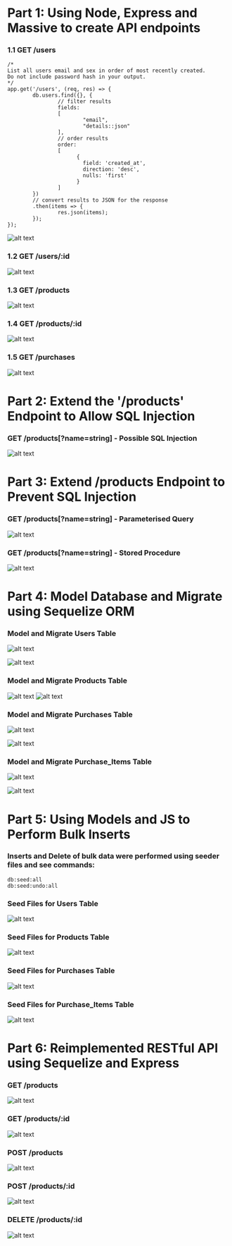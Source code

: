 # Part 1: Using Node, Express and Massive to create API endpoints

### 1.1 GET /users

```
/* 
List all users email and sex in order of most recently created. 
Do not include password hash in your output.
*/
app.get('/users', (req, res) => {
        db.users.find({}, {
                // filter results
                fields: 
                [
                        "email",
                        "details::json"
                ],
                // order results
                order: 
                [
                      {
                        field: 'created_at',
                        direction: 'desc',
                        nulls: 'first'
                      }  
                ]
        })
        // convert results to JSON for the response 
        .then(items => {
                res.json(items);
        });
});
```

![alt text](https://github.com/nicolamahon/2019-tudublin-cmpu4023/blob/C15755031-wks-1/worksheets/1-rest-sql-orm/screenshots/1.1_displayUsersInfo.PNG "1.1_displayUsersInfo")

### 1.2 GET /users/:id
![alt text](https://github.com/nicolamahon/2019-tudublin-cmpu4023/blob/C15755031-wks-1/worksheets/1-rest-sql-orm/screenshots/1.2_displaySpecificUserInfoByID.PNG  "1.2_displaySpecificUserInfoByID")

### 1.3 GET /products
![alt text](https://github.com/nicolamahon/2019-tudublin-cmpu4023/blob/C15755031-wks-1/worksheets/1-rest-sql-orm/screenshots/1.3_allProductsDESC.PNG  "1.3_allProductsDESC")

### 1.4 GET /products/:id
![alt text](https://github.com/nicolamahon/2019-tudublin-cmpu4023/blob/C15755031-wks-1/worksheets/1-rest-sql-orm/screenshots/1.4_displaySpecificProductByID.PNG  "1.4_displaySpecificProductByID")

### 1.5 GET /purchases
![alt text](https://github.com/nicolamahon/2019-tudublin-cmpu4023/blob/C15755031-wks-1/worksheets/1-rest-sql-orm/screenshots/1.5_displayAllPurchaseItems.PNG  "1.5_displayAllPurchaseItems")

# Part 2: Extend the '/products' Endpoint to Allow SQL Injection

### GET /products[?name=string] - Possible SQL Injection
![alt text](https://github.com/nicolamahon/2019-tudublin-cmpu4023/blob/C15755031-wks-1/worksheets/1-rest-sql-orm/screenshots/2_getProductByID_SQLinjection.PNG  "2_getProductByID_SQLinjection")

# Part 3: Extend /products Endpoint to Prevent SQL Injection

### GET /products[?name=string] - Parameterised Query
![alt text](https://github.com/nicolamahon/2019-tudublin-cmpu4023/blob/C15755031-wks-1/worksheets/1-rest-sql-orm/screenshots/3.1_parameterisedQuery.PNG  "3.1_parameterisedQuery")

### GET /products[?name=string] - Stored Procedure
![alt text](https://github.com/nicolamahon/2019-tudublin-cmpu4023/blob/C15755031-wks-1/worksheets/1-rest-sql-orm/screenshots/3.2_storedProcedure.PNG  "3.2_storedProcedure")

# Part 4: Model Database and Migrate using Sequelize ORM

### Model and Migrate Users Table
![alt text](https://github.com/nicolamahon/2019-tudublin-cmpu4023/blob/C15755031-wks-1/worksheets/1-rest-sql-orm/screenshots/4_modelUsers.PNG  "4_modelUsers")

![alt text](https://github.com/nicolamahon/2019-tudublin-cmpu4023/blob/C15755031-wks-1/worksheets/1-rest-sql-orm/screenshots/4_migrateUsers.PNG  "4_migrateUsers")

### Model and Migrate Products Table
![alt text](https://github.com/nicolamahon/2019-tudublin-cmpu4023/blob/C15755031-wks-1/worksheets/1-rest-sql-orm/screenshots/4_modelProducts.PNG  "4_modelProducts")
![alt text](https://github.com/nicolamahon/2019-tudublin-cmpu4023/blob/C15755031-wks-1/worksheets/1-rest-sql-orm/screenshots/4_migrateProducts.PNG  "4_migrateProducts")

### Model and Migrate Purchases Table
![alt text](https://github.com/nicolamahon/2019-tudublin-cmpu4023/blob/C15755031-wks-1/worksheets/1-rest-sql-orm/screenshots/4_modelPurchases.PNG  "4_modelPurchases")

![alt text](https://github.com/nicolamahon/2019-tudublin-cmpu4023/blob/C15755031-wks-1/worksheets/1-rest-sql-orm/screenshots/4_migratePurchases.PNG  "4_migratePurchases")

### Model and Migrate Purchase_Items Table
![alt text](https://github.com/nicolamahon/2019-tudublin-cmpu4023/blob/C15755031-wks-1/worksheets/1-rest-sql-orm/screenshots/4_modelPurchaseItems.PNG  "4_modelPurchaseItems")

![alt text](https://github.com/nicolamahon/2019-tudublin-cmpu4023/blob/C15755031-wks-1/worksheets/1-rest-sql-orm/screenshots/4_migratePurchaseItems.PNG  "4_migratePurchaseItems")

# Part 5: Using Models and JS to Perform Bulk Inserts

### Inserts and Delete of bulk data were performed using seeder files and see commands: 
```
db:seed:all
db:seed:undo:all
```

### Seed Files for Users Table
![alt text](https://github.com/nicolamahon/2019-tudublin-cmpu4023/blob/C15755031-wks-1/worksheets/1-rest-sql-orm/screenshots/5_bulkInsertsUsers.PNG  "5_bulkInsertsUsers")

### Seed Files for Products Table
![alt text](https://github.com/nicolamahon/2019-tudublin-cmpu4023/blob/C15755031-wks-1/worksheets/1-rest-sql-orm/screenshots/5_bulkInsertsProducts.PNG  "5_bulkInsertsProducts")

### Seed Files for Purchases Table
![alt text](https://github.com/nicolamahon/2019-tudublin-cmpu4023/blob/C15755031-wks-1/worksheets/1-rest-sql-orm/screenshots/5_bulkInsertsPurchases.PNG  "5_bulkInsertsPurchases")

### Seed Files for Purchase_Items Table
![alt text](https://github.com/nicolamahon/2019-tudublin-cmpu4023/blob/C15755031-wks-1/worksheets/1-rest-sql-orm/screenshots/5_bulkInsertsPurchaseItems.PNG  "5_bulkInsertsPurchaseItems")

# Part 6: Reimplemented RESTful API using Sequelize and Express

### GET /products
![alt text](https://github.com/nicolamahon/2019-tudublin-cmpu4023/blob/C15755031-wks-1/worksheets/1-rest-sql-orm/screenshots/6.1_listAllProducts.PNG  "6.1_listAllProducts")

### GET /products/:id
![alt text](https://github.com/nicolamahon/2019-tudublin-cmpu4023/blob/C15755031-wks-1/worksheets/1-rest-sql-orm/screenshots/6.2_displaySpecificProductByID.PNG  "6.2_displaySpecificProductByID")

### POST /products
![alt text](https://github.com/nicolamahon/2019-tudublin-cmpu4023/blob/C15755031-wks-1/worksheets/1-rest-sql-orm/screenshots/6.3_createNewProduct.PNG  "6.3_createNewProduct")

### POST /products/:id
![alt text](https://github.com/nicolamahon/2019-tudublin-cmpu4023/blob/C15755031-wks-1/worksheets/1-rest-sql-orm/screenshots/6.4_updateExistingProduct.PNG  "6.4_updateExistingProduct")

### DELETE /products/:id
![alt text](https://github.com/nicolamahon/2019-tudublin-cmpu4023/blob/C15755031-wks-1/worksheets/1-rest-sql-orm/screenshots/6.5_deleteExistingProduct.PNG  "6.5_deleteExistingProduct")
